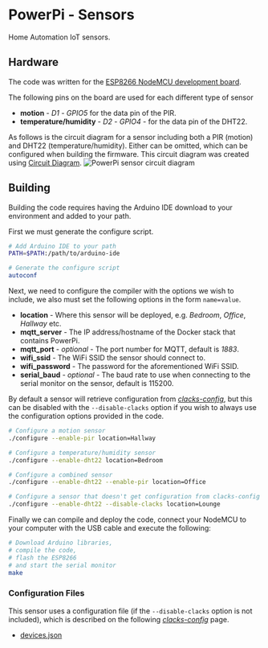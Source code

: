 # PowerPi - Sensors

Home Automation IoT sensors.

## Hardware

The code was written for the [ESP8266 NodeMCU development board](https://en.wikipedia.org/wiki/NodeMCU).

The following pins on the board are used for each different type of sensor

-   **motion** - _D1_ - _GPIO5_ for the data pin of the PIR.
-   **temperature/humidity** - _D2_ - _GPIO4_ - for the data pin of the DHT22.

As follows is the circuit diagram for a sensor including both a PIR (motion) and DHT22 (temperature/humidity). Either can be omitted, which can be configured when building the firmware. This circuit diagram was created using [Circuit Diagram](https://www.circuit-diagram.org/editor/).
![PowerPi sensor circuit diagram](./circuit/circuit.svg)

## Building

Building the code requires having the Arduino IDE download to your environment and added to your path.

First we must generate the configure script.

```bash
# Add Arduino IDE to your path
PATH=$PATH:/path/to/arduino-ide

# Generate the configure script
autoconf
```

Next, we need to configure the compiler with the options we wish to include, we also must set the following options in the form `name=value`.

-   **location** - Where this sensor will be deployed, e.g. _Bedroom_, _Office_, _Hallway_ etc.
-   **mqtt_server** - The IP address/hostname of the Docker stack that contains PowerPi.
-   **mqtt_port** - _optional_ - The port number for MQTT, default is _1883_.
-   **wifi_ssid** - The WiFi SSID the sensor should connect to.
-   **wifi_password** - The password for the aforementioned WiFi SSID.
-   **serial_baud** - _optional_ - The baud rate to use when connecting to the serial monitor on the sensor, default is 115200.

By default a sensor will retrieve configuration from [_clacks-config_](../services/clacks-config/README.md), but this can be disabled with the `--disable-clacks` option if you wish to always use the configuration options provided in the code.

```bash
# Configure a motion sensor
./configure --enable-pir location=Hallway

# Configure a temperature/humidity sensor
./configure --enable-dht22 location=Bedroom

# Configure a combined sensor
./configure --enable-dht22 --enable-pir location=Office

# Configure a sensor that doesn't get configuration from clacks-config
./configure --enable-dht22 --disable-clacks location=Lounge
```

Finally we can compile and deploy the code, connect your NodeMCU to your computer with the USB cable and execute the following:

```bash
# Download Arduino libraries,
# compile the code,
# flash the ESP8266
# and start the serial monitor
make
```

### Configuration Files

This sensor uses a configuration file (if the `--disable-clacks` option is not included), which is described on the following [_clacks-config_](../services/clacks-config/README.md) page.

-   [devices.json](../services/clacks-config/README.md#devicesjson)
